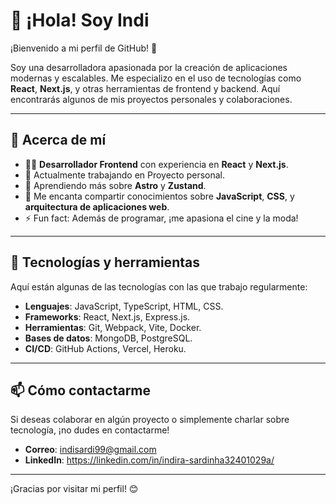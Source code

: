 # 👋 ¡Hola! Soy Indi

¡Bienvenido a mi perfil de GitHub! 🚀

Soy una desarrolladora apasionada por la creación de aplicaciones modernas y escalables. Me especializo en el uso de tecnologías como **React**, **Next.js**, y otras herramientas de frontend y backend. Aquí encontrarás algunos de mis proyectos personales y colaboraciones.

---

## 🌟 Acerca de mí

- 🧑‍💻 **Desarrollador Frontend** con experiencia en **React** y **Next.js**.
- 🔭 Actualmente trabajando en Proyecto personal.
- 🌱 Aprendiendo más sobre **Astro** y **Zustand**.
- 💬 Me encanta compartir conocimientos sobre **JavaScript**, **CSS**, y **arquitectura de aplicaciones web**.
- ⚡ Fun fact: Además de programar, ¡me apasiona el cine y la moda!

---

## 🔧 Tecnologías y herramientas

Aquí están algunas de las tecnologías con las que trabajo regularmente:

- **Lenguajes**: JavaScript, TypeScript, HTML, CSS.
- **Frameworks**: React, Next.js, Express.js.
- **Herramientas**: Git, Webpack, Vite, Docker.
- **Bases de datos**: MongoDB, PostgreSQL.
- **CI/CD**: GitHub Actions, Vercel, Heroku.

---

## 📫 Cómo contactarme

Si deseas colaborar en algún proyecto o simplemente charlar sobre tecnología, ¡no dudes en contactarme!

- **Correo**: indisardi99@gmail.com
- **LinkedIn**: [https://linkedin.com/in/indira-sardinha32401029a/
](https://www.linkedin.com/in/indira-sardinha-32401029a/)

---

¡Gracias por visitar mi perfil! 😊
